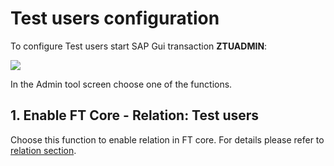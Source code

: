 # Test users configuration

To configure Test users start SAP Gui transaction **ZTUADMIN**:

[![](res/tuadmin.png)](res/tuadmin.png)

In the Admin tool screen choose one of the functions.

## 1. Enable FT Core - Relation: Test users
Choose this function to enable relation in FT core. For details please refer to [relation section](../../rel-tu/FPS01/main.md).

